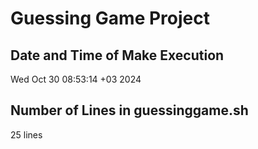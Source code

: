 # Guessing Game Project
## Date and Time of Make Execution
Wed Oct 30 08:53:14 +03 2024

## Number of Lines in guessinggame.sh
25 lines
